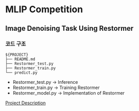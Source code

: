 # MLIP Competition
## Image Denoising Task Using Restormer

### 코드 구조

```
${PROJECT}
├── README.md
├── Restormer_test.py
├── Restormer_train.py
└── predict.py
```

- Restormer_test.py -> Inference
- Restormer_train.py -> Training Restormer 
- Restormer_model.py -> Implementation of Restormer 


[Project Description](./실기학피피티.pdf)
